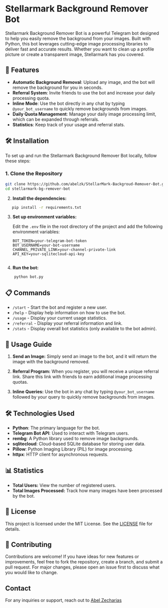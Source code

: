 # Stellarmark Background Remover Bot

Stellarmark Background Remover Bot is a powerful Telegram bot designed to help you easily remove the background from your images. Built with Python, this bot leverages cutting-edge image processing libraries to deliver fast and accurate results. Whether you want to clean up a profile picture or create a transparent image, Stellarmark has you covered.

## 🚀 Features

- **Automatic Background Removal**: Upload any image, and the bot will remove the background for you in seconds.
- **Referral System**: Invite friends to use the bot and increase your daily processing quota.
- **Inline Mode**: Use the bot directly in any chat by typing `@your_bot_username` to quickly remove backgrounds from images.
- **Daily Quota Management**: Manage your daily image processing limit, which can be expanded through referrals.
- **Statistics**: Keep track of your usage and referral stats.

## 🛠 Installation

To set up and run the Stellarmark Background Remover Bot locally, follow these steps:

### 1. Clone the Repository

```bash
git clone https://github.com/abelzk/StellarMark-Backgroud-Remover-Bot.git
cd stellarmark-bg-remover-bot
```
2. **Install the dependencies:**

 ```bash
    pip install -r requirements.txt
```

3. **Set up environment variables:**

    Edit the `.env` file in the root directory of the project and add the following environment variables:

    ```env
    BOT_TOKEN=your-telegram-bot-token
    BOT_USERNAME=your-bot-username
    CHANNEL_PRIVATE_LINK=your-channel-private-link
    API_KEY=your-sqlitecloud-api-key


4. **Run the bot:**
```
    python bot.py
```
## 📋 Commands
- `/start` - Start the bot and register a new user.
- `/help` - Display help information on how to use the bot.
- `/usage` - Display your current usage statistics.
- `/referral` - Display your referral information and link.
- `/stats` - Display overall bot statistics (only available to the bot admin).

## 📌 Usage Guide

1. **Send an Image:** Simply send an image to the bot, and it will return the image with the background removed.

2. **Referral Program:** When you register, you will receive a unique referral link. Share this link with friends to earn additional image processing quotas.

3. **Inline Queries:** Use the bot in any chat by typing `@your_bot_username` followed by your query to quickly remove backgrounds from images.

## 🛠 Technologies Used

- **Python**: The primary language for the bot.
- **Telegram Bot API**: Used to interact with Telegram users.
- **rembg**: A Python library used to remove image backgrounds.
- **sqlitecloud**: Cloud-based SQLite database for storing user data.
- **Pillow**: Python Imaging Library (PIL) for image processing.
- **httpx**: HTTP client for asynchronous requests.

## 📊 Statistics

- **Total Users:** View the number of registered users.
- **Total Images Processed:** Track how many images have been processed by the bot.

## 📝 License

This project is licensed under the MIT License. See the [LICENSE](LICENSE) file for details.

## 🤝 Contributing

Contributions are welcome! If you have ideas for new features or improvements, feel free to fork the repository, create a branch, and submit a pull request. For major changes, please open an issue first to discuss what you would like to change.

## Contact

For any inquiries or support, reach out to [Abel Zecharias](mailto:abelzeki24@gmail.com)

